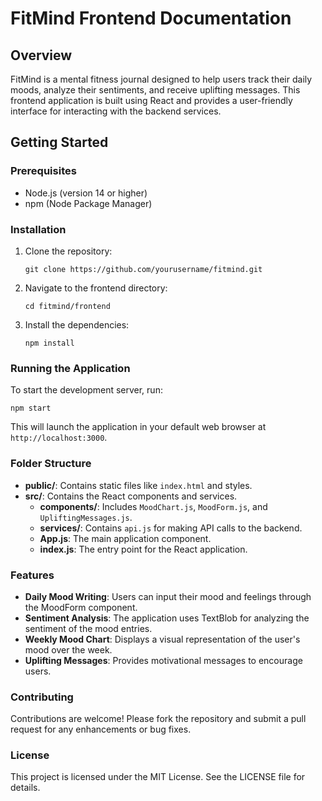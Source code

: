 # FitMind Frontend Documentation

## Overview
FitMind is a mental fitness journal designed to help users track their daily moods, analyze their sentiments, and receive uplifting messages. This frontend application is built using React and provides a user-friendly interface for interacting with the backend services.

## Getting Started

### Prerequisites
- Node.js (version 14 or higher)
- npm (Node Package Manager)

### Installation
1. Clone the repository:
   ```
   git clone https://github.com/yourusername/fitmind.git
   ```
2. Navigate to the frontend directory:
   ```
   cd fitmind/frontend
   ```
3. Install the dependencies:
   ```
   npm install
   ```

### Running the Application
To start the development server, run:
```
npm start
```
This will launch the application in your default web browser at `http://localhost:3000`.

### Folder Structure
- **public/**: Contains static files like `index.html` and styles.
- **src/**: Contains the React components and services.
  - **components/**: Includes `MoodChart.js`, `MoodForm.js`, and `UpliftingMessages.js`.
  - **services/**: Contains `api.js` for making API calls to the backend.
  - **App.js**: The main application component.
  - **index.js**: The entry point for the React application.

### Features
- **Daily Mood Writing**: Users can input their mood and feelings through the MoodForm component.
- **Sentiment Analysis**: The application uses TextBlob for analyzing the sentiment of the mood entries.
- **Weekly Mood Chart**: Displays a visual representation of the user's mood over the week.
- **Uplifting Messages**: Provides motivational messages to encourage users.

### Contributing
Contributions are welcome! Please fork the repository and submit a pull request for any enhancements or bug fixes.

### License
This project is licensed under the MIT License. See the LICENSE file for details.